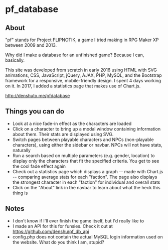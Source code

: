 # pf_database

## About

"pf" stands for Project FLIPNOTIK, a game I tried making in RPG Maker XP between 2009 and 2013. 

Why did I make a database for an unfinished game? Because I can, basically.

This site was developed from scratch in early 2016 using HTML with SVG animations, CSS, JavaScript, jQuery, AJAX, PHP, MySQL, and the Bootstrap framework for a responsive, mobile-friendly design. I spent 4 days working on it. In 2017, I added a statistics page that makes use of Chart.js.

http://denshuto.me/pfdatabase

## Things you can do

- Look at a nice fade-in effect as the characters are loaded
- Click on a character to bring up a modal window containing information about them. Their stats are displayed using SVG.
- Switch pages between playable characters and NPCs (non-playable characters), using either the sidebar or navbar. NPCs will not have stats, naturally
- Run a search based on multiple parameters (e.g. gender, location) to display only the characters that fit the specified criteria. You get to see the cool fade effect again
- Check out a statistics page which displays a graph -- made with Chart.js -- comparing average stats for each "faction". The page also displays the strongest character in each "faction" for individual and overall stats
- Click on the "About" link in the navbar to learn about what the heck this thing is

## Notes

- I don't know if I'll ever finish the game itself, but I'd really like to
- I made an API for this for funsies. Check it out at https://github.com/denshu/pf_db_api
- config.php does not contain the actual MySQL login information used on the website. What do you think I am, stupid?
